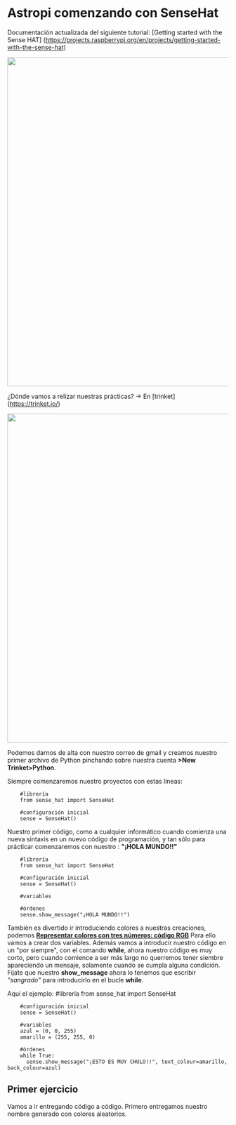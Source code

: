# Astropi comenzando con SenseHat
Documentación actualizada del siguiente tutorial: [Getting started with the Sense HAT]
(https://projects.raspberrypi.org/en/projects/getting-started-with-the-sense-hat)

<img src="https://github.com/profesoratecno/Astropi_comenzando_con_SenseHat/blob/master/Imagenes/2019-12-24_pantalla_inicio.jpg" width="750" align="center">

¿Dónde vamos a relizar nuestras prácticas? -> En [trinket] (https://trinket.io/) 

<img src="https://github.com/profesoratecno/Astropi_comenzando_con_SenseHat/blob/master/Imagenes/2019-12-24_trinket.jpg" width="750" align="center">

Podemos darnos de alta con nuestro correo de gmail y creamos nuestro primer archivo de Python pinchando sobre nuestra cuenta **>New Trinket>Python**.

Siempre comenzaremos nuestro proyectos con estas líneas:

        
        #librería
        from sense_hat import SenseHat
        
        #configuración inicial
        sense = SenseHat()
      
Nuestro primer código, como a cualquier informático cuando comienza una nueva sintaxis en un nuevo código de programación, y tan sólo para prácticar comenzaremos con nuestro : **"¡HOLA MUNDO!!"**

        #librería
        from sense_hat import SenseHat
        
        #configuración inicial
        sense = SenseHat()
        
        #variables
        
        #órdenes
        sense.show_message("¡HOLA MUNDO!!")
        
También es divertido ir introduciendo colores a nuestras creaciones, podemos **[Representar colores con tres números: código RGB](https://github.com/raspberrypilearning/generic-theory-colours/blob/master/es-ES/step_1.md)** Para ello vamos a crear dos variables.
Además vamos a introducir nuestro código en un "por siempre", con el comando **while**, ahora nuestro código es muy corto, pero cuando comience a ser más largo no querremos tener siembre apareciendo un mensaje, solamente cuando se cumpla alguna condición. Fíjate que nuestro **show_message** ahora lo tenemos que escribir *"sangrado"* para introducirlo en el bucle **while**.

Aquí el ejemplo:
        #librería
        from sense_hat import SenseHat
        
        #configuración inicial
        sense = SenseHat()
        
        #variables
        azul = (0, 0, 255)
        amarillo = (255, 255, 0)
        
        #órdenes
        while True:
          sense.show_message("¡ESTO ES MUY CHULO!!", text_colour=amarillo, back_colour=azul)
        

## Primer ejercicio
Vamos a ir entregando código a código. Primero entregamos nuestro nombre generado con colores aleatorios.
